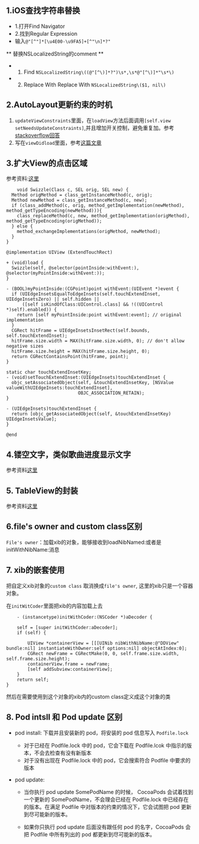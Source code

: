 ## 1.iOS查找字符串替换

+	1.打开Find Navigator	
+	2.找到Regular Expression
+	输入`@"[^"]*[\u4E00-\u9FA5]+[^"\n]*?"`

** 替换NSLocalizedString的comment **

+	1. Find `NSLocalizedString\((@"[^\)]*?")\s*,\s*@"[^\)]*"\s*\)`
+	2. Replace With Replace With `NSLocalizedString\($1, nil\)`


## 2.AutoLayout更新约束的时机

1. `updateViewConstraints`里面，在`loadView`方法后面调用`[self.view setNeedsUpdateConstraints]`,并且增加开关控制，避免重复加。参考[stackoverflow回答](http://stackoverflow.com/questions/19387998/where-should-i-be-setting-autolayout-constraints-when-creating-views-programatic)
2. 写在`viewDidload`里面，参考[这篇文章](http://casatwy.com/iosying-yong-jia-gou-tan-viewceng-de-zu-zhi-he-diao-yong-fang-an.html)

## 3.扩大View的点击区域

参考资料:[这里](http://kittenyang.com/effective_category/)

```
	void Swizzle(Class c, SEL orig, SEL new) {  
  Method origMethod = class_getInstanceMethod(c, orig);
  Method newMethod = class_getInstanceMethod(c, new);
  if (class_addMethod(c, orig, method_getImplementation(newMethod), method_getTypeEncoding(newMethod))){
    class_replaceMethod(c, new, method_getImplementation(origMethod), method_getTypeEncoding(origMethod));
  } else {
    method_exchangeImplementations(origMethod, newMethod);
  }
}

@implementation UIView (ExtendTouchRect)

+ (void)load {
  Swizzle(self, @selector(pointInside:withEvent:), @selector(myPointInside:withEvent:));
}

- (BOOL)myPointInside:(CGPoint)point withEvent:(UIEvent *)event {
  if (UIEdgeInsetsEqualToEdgeInsets(self.touchExtendInset, UIEdgeInsetsZero) || self.hidden ||
      ([self isKindOfClass:UIControl.class] && !((UIControl *)self).enabled)) {
    return [self myPointInside:point withEvent:event]; // original implementation
  }
  CGRect hitFrame = UIEdgeInsetsInsetRect(self.bounds, self.touchExtendInset);
  hitFrame.size.width = MAX(hitFrame.size.width, 0); // don't allow negative sizes
  hitFrame.size.height = MAX(hitFrame.size.height, 0);
  return CGRectContainsPoint(hitFrame, point);
}

static char touchExtendInsetKey;  
- (void)setTouchExtendInset:(UIEdgeInsets)touchExtendInset {
  objc_setAssociatedObject(self, &touchExtendInsetKey, [NSValue valueWithUIEdgeInsets:touchExtendInset],
                           OBJC_ASSOCIATION_RETAIN);
}

- (UIEdgeInsets)touchExtendInset {
  return [objc_getAssociatedObject(self, &touchExtendInsetKey) UIEdgeInsetsValue];
}

@end
```

## 4.镂空文字，类似歌曲进度显示文字

参考资料[这里](http://www.jianshu.com/p/93592bdc99c6)

## 5. TableView的封装
参考资料[这里](https://github.com/bestswifter/MySampleCode/tree/master/KtTableView)


## 6.file's owner and custom class区别

`File's owner`：加载xib的对象，能够接收到loadNibNamed:或者是initWithNibName:消息


## 7. xib的嵌套使用

把自定义xib对象的`custom class` 取消换成`file's owner`, 这里的xib只是一个容器对象。

在`initWitCoder`里面把xib的内容加载上去

```
	- (instancetype)initWithCoder:(NSCoder *)aDecoder {
    
    self = [super initWithCoder:aDecoder];
    if (self) {
        
        UIView *containerView = [[[UINib nibWithNibName:@"DDView" bundle:nil] instantiateWithOwner:self options:nil] objectAtIndex:0];
        CGRect newFrame = CGRectMake(0, 0, self.frame.size.width, self.frame.size.height);
        containerView.frame = newFrame;
        [self addSubview:containerView];
    }
    return self;
}
```


然后在需要使用到这个对象的xib内的custom class定义成这个对象的类


## 8. Pod intsll 和 Pod update 区别

+	pod install:  下载并且安装新的 pod，将安装的 pod 信息写入 `Podfile.lock`
	+	对于已经在 Podfile.lock 中的 pod，它会下载在 Podfile.lcok 中指示的版本，不会去检查有没有新版本
	+	对于没有出现在 Podfile.lock 中的 pod，它会搜索符合 Podfile 中要求的版本

+	pod update:

	+	当你执行 pod update SomePodName 的时候， CocoaPods 会试着找到一个更新的 SomePodName，不会理会已经在 Podfile.lock 中已经存在的版本。在满足 Podfile 中对版本的约束的情况下，它会试图把 pod 更新到尽可能新的版本。

	+	如果你只执行 pod update 后面没有跟任何 pod 的名字，CocoaPods 会把 Podfile 中所有列出的 pod 都更新到尽可能新的版本。
